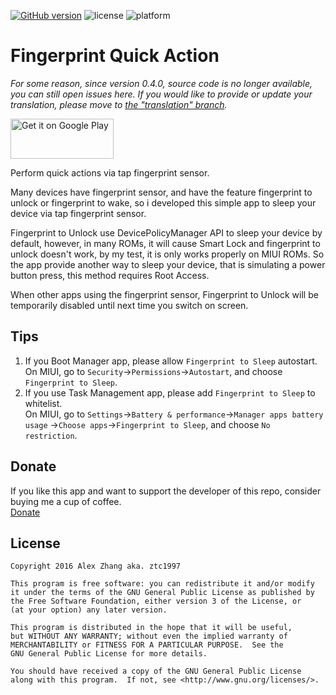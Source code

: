 [![GitHub version](https://badge.fury.io/gh/ztc1997%2FFingerprint2Sleep.svg)](https://github.com/ztc1997/Fingerprint2Sleep/releases) ![license](http://img.shields.io/badge/license-GPLv3-brightgreen.svg) ![platform](http://img.shields.io/badge/platform-Android-blue.svg)
# Fingerprint Quick Action

*For some reason, since version 0.4.0, source code is no longer available, you can still open issues here. If you would like to provide or update your translation, please move to [the "translation" branch](https://github.com/ztc1997/Fingerprint2Sleep/tree/translation).*

<a href="https://play.google.com/store/apps/details?id=com.ztc1997.fingerprint2sleep">
<img alt="Get it on Google Play" src="https://play.google.com/intl/en_us/badges/images/generic/en_badge_web_generic.png" width="165" height="64" />
</a>

Perform quick actions via tap fingerprint sensor.

Many devices have fingerprint sensor, and have the feature fingerprint to unlock or fingerprint to wake, so i developed this simple app to sleep your device via tap fingerprint sensor.

Fingerprint to Unlock use DevicePolicyManager API to sleep your device by default, however, in many ROMs, it will cause Smart Lock and fingerprint to unlock doesn't work, by my test, it is only works properly on MIUI ROMs. So the app provide another way to sleep your device, that is simulating a power button press, this method requires Root Access.

When other apps using the fingerprint sensor, Fingerprint to Unlock will be temporarily disabled until next time you switch on screen.

## Tips

1. If you Boot Manager app, please allow `Fingerprint to Sleep` autostart.<br>
On MIUI, go to `Security`→`Permissions`→`Autostart`, and choose `Fingerprint to Sleep`.
2. If you use Task Management app, please add `Fingerprint to Sleep` to whitelist.<br>
On MIUI, go to `Settings`→`Battery & performance`→`Manager apps battery usage`
→`Choose apps`→`Fingerprint to Sleep`, and choose `No restriction`.

## Donate

If you like this app and want to support the developer of this repo, consider buying me a cup of coffee.<br>
[Donate](./DONATE.md)

## License
```
Copyright 2016 Alex Zhang aka. ztc1997

This program is free software: you can redistribute it and/or modify
it under the terms of the GNU General Public License as published by
the Free Software Foundation, either version 3 of the License, or
(at your option) any later version.

This program is distributed in the hope that it will be useful,
but WITHOUT ANY WARRANTY; without even the implied warranty of
MERCHANTABILITY or FITNESS FOR A PARTICULAR PURPOSE.  See the
GNU General Public License for more details.

You should have received a copy of the GNU General Public License
along with this program.  If not, see <http://www.gnu.org/licenses/>.
```
